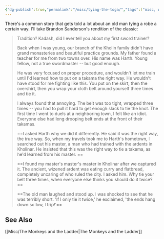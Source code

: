 ```yaml
---
{"dg-publish":true,"permalink":"/misc/tying-the-toga/","tags":["misc, wisdom-of-the-ancients"],"noteIcon":""}
---
```



There's a common story that gets told a lot about an old man tying a robe a certain way. I'll take Brandon Sanderson's rendition of the classic:

>Tradition? Kadash, did I ever tell you about my first sword trainer?  
>
> Back when I was young, our branch of the Kholin family didn't have grand monasteries and beautiful practice grounds. My father found a teacher for me from two towns over. His name was Harth. Young fellow, not a true swordmaster -- but good enough.  
>   
> He was very focused on proper procedure, and wouldn't let me train until I'd learned how to put on a takama the right way. He wouldn't have stood for me fighting like this. You put on the skirt, then the overshirt, then you wrap your cloth belt around yourself three times and tie it.  
>   
> I always found that annoying. The belt was too tight, wrapped three times -- you had to pull it hard to get enough slack to tie the knot. The first time I went to duels at a neighboring town, I felt like an idiot. Everyone else had long drooping belt ends at the front of their takamas.  
>   
> ==I asked Harth why we did it differently. He said it was the right way, the true way. So, when my travels took me to Harth's hometown, I searched out his master, a man who had trained with the ardents in Kholinar. He insisted that this was the right way to tie a takama, as he'd learned from his master.  ==
>   
> ==I found my master's master's master in Kholinar after we captured it. The ancient, wizened ardent was eating curry and flatbread, completely uncaring of who ruled the city. I asked him. Why tie your belt three times, when everyone else thinks you should do it twice?  ==
>   
> ==The old man laughed and stood up. I was shocked to see that he was terribly short. 'If I only tie it twice,' he exclaimed, 'the ends hang down so low, I trip!'==


## See Also
[[Misc/The Monkeys and the Ladder\|The Monkeys and the Ladder]]
